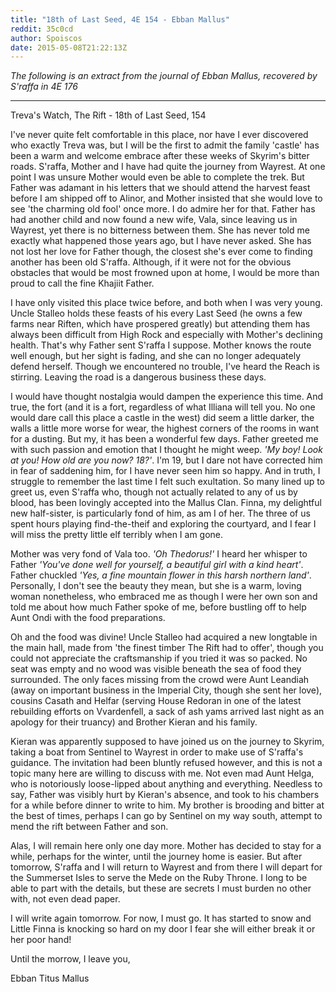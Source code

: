 ```yaml
---
title: "18th of Last Seed, 4E 154 - Ebban Mallus"
reddit: 35c0cd
author: Spoiscos
date: 2015-05-08T21:22:13Z
---
```


*The following is an extract from the journal of Ebban Mallus, recovered by S'raffa in 4E 176*

-------------------------------------

Treva's Watch, The Rift - 18th of Last Seed, 154

I've never quite felt comfortable in this place, nor have I ever discovered who exactly Treva was, but I will be the first to admit the family 'castle' has been a warm and welcome embrace after these weeks of Skyrim's bitter roads. S'raffa, Mother and I have had quite the journey from Wayrest. At one point I was unsure Mother would even be able to complete the trek. But Father was adamant in his letters that we should attend the harvest feast before I am shipped off to Alinor, and Mother insisted that she would love to see 'the charming old fool' once more. I do admire her for that. Father has had another child and now found a new wife, Vala, since leaving us in Wayrest, yet there is no bitterness between them. She has never told me exactly what happened those years ago, but I have never asked. She has not lost her love for Father though, the closest she's ever come to finding another has been old S'raffa. Although, if it were not for the obvious obstacles that would be most frowned upon at home, I would be more than proud to call the fine Khajiit Father.

I have only visited this place twice before, and both when I was very young. Uncle Stalleo holds these feasts of his every Last Seed (he owns a few farms near Riften, which have prospered greatly) but attending them has always been difficult from High Rock and especially with Mother's declining health. That's why Father sent S'raffa I suppose. Mother knows the route well enough, but her sight is fading, and she can no longer adequately defend herself. Though we encountered no trouble, I've heard the Reach is stirring. Leaving the road is a dangerous business these days.

I would have thought nostalgia would dampen the experience this time. And true, the fort (and it is a fort, regardless of what Illiana will tell you. No one would dare call this place a castle in the west) did seem a little darker, the walls a little more worse for wear, the highest corners of the rooms in want for a dusting. But my, it has been a wonderful few days. Father greeted me with such passion and emotion that I thought he might weep. *'My boy! Look at you! How old are you now? 18?'*. I'm 19, but I dare not have corrected him in fear of saddening him, for I have never seen him so happy. And in truth, I struggle to remember the last time I felt such exultation. So many lined up to greet us, even S'raffa who, though not actually related to any of us by blood, has been lovingly accepted into the Mallus Clan. Finna, my delightful new half-sister, is particularly fond of him, as am I of her. The three of us spent hours playing find-the-theif and exploring the courtyard, and I fear I will miss the pretty little elf terribly when I am gone.

Mother was very fond of Vala too. *'Oh Thedorus!'* I heard her whisper to Father *'You've done well for yourself, a beautiful girl with a kind heart'*. Father chuckled *'Yes, a fine mountain flower in this harsh northern land'*. Personally, I don't see the beauty they mean, but she is a warm, loving woman nonetheless, who embraced me as though I were her own son and told me about how much Father spoke of me, before bustling off to help Aunt Ondi with the food preparations.

Oh and the food was divine! Uncle Stalleo had acquired a new longtable in the main hall, made from 'the finest timber The Rift had to offer', though you could not appreciate the craftsmanship if you tried it was so packed. No seat was empty and no wood was visible beneath the sea of food they surrounded. The only faces missing from the crowd were Aunt Leandiah (away on important business in the Imperial City, though she sent her love), cousins Casath and Helfar (serving House Redoran in one of the latest rebuilding efforts on Vvardenfell, a sack of ash yams arrived last night as an apology for their truancy) and Brother Kieran and his family. 

Kieran was apparently supposed to have joined us on the journey to Skyrim, taking a boat from Sentinel to Wayrest in order to make use of S'raffa's guidance. The invitation had been bluntly refused however, and this is not a topic many here are willing to discuss with me. Not even mad Aunt Helga, who is notoriously loose-lipped about anything and everything. Needless to say, Father was visibly hurt by Kieran's absence, and took to his chambers for a while before dinner to write to him. My brother is brooding and bitter at the best of times, perhaps I can go by Sentinel on my way south, attempt to mend the rift between Father and son.

Alas, I will remain here only one day more. Mother has decided to stay for a while, perhaps for the winter, until the journey home is easier. But after tomorrow, S'raffa and I will return to Wayrest and from there I will depart for the Summerset Isles to serve the Mede on the Ruby Throne. I long to be able to part with the details, but these are secrets I must burden no other with, not even dead paper. 

I will write again tomorrow. For now, I must go. It has started to snow and Little Finna is knocking so hard on my door I fear she will either break it or her poor hand! 

Until the morrow, I leave you,

Ebban Titus Mallus
